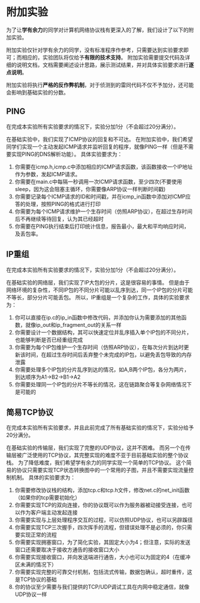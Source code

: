 # 附加实验

为了让**学有余力**的同学对计算机网络协议栈有更深入的了解，我们设计了以下的附加实验。

附加实验仅针对学有余力的同学，没有标准程序作参考，只需要达到实验要求即可；而相应的，实验团队将仅给予**有限的技术支持**。
附加实验需要提交代码及详细的说明文档，文档需要阐述设计思路，展示测试结果，并对具体实验要求进行**逐点说明**。

附加实验将执行**严格的反作弊机制**，对于侦测到的雷同代码不仅不予加分，还可能会影响到基础实验的分数。

## PING

在完成本实验所有实验要求的情况下，实验分加1分（不会超过20分满分）。

在基础实验中，我们实现了ICMP协议的回复和不可达。
在附加实验中，我们希望同学们实现一个主动发起ICMP请求并监听回复的程序，就像PING一样（但是不需要实现PING的DNS解析功能）。
具体实验要求为：

1. 你需要在icmp.h,icmp.c中添加相应的ICMP请求函数，该函数接收一个IP地址作为参数，发起ICMP请求。
2. 你需要在main.c中每隔一秒调用一次ICMP请求函数，至少四次(不要使用sleep，因为这会阻塞主循环，你需要像ARP协议一样判断时间戳)
3. 你需要记录每个ICMP请求的ID和时间戳，并在icmp_in函数中添加对ICMP应答的处理，按照PING的格式进行打印
4. 你需要为每个ICMP请求维护一个生存时间（仿照ARP协议），在超过生存时间后不再继续等待回复，认为其已经超时
5. 你需要在PING执行结束后打印统计信息，报告最小，最大和平均响应时间，及丢包率。

## IP重组

在完成本实验所有实验要求的情况下，实验分加1分（不会超过20分满分）。

在基础实验的网络层，我们实现了IP大包的分片，这是很容易的事情。
但是由于网络环境的复杂性，不同IP包的不同分片可能以乱序到达，同一个IP包的分片可能不等长，部分分片可能丢包。
所以，IP重组是一个复杂的工作，具体的实验要求为：

1. 你可以直接在ip.c的ip_in函数中修改代码，并添加你认为需要添加的其他函数，就像ip_out和ip_fragment_out的关系一样
2. 你需要设计一个数据结构，其可以快速定位并乱序插入单个IP包的不同分片，也能够判断是否已经重组完成
3. 你需要为每个IP包维护一个生存时间（仿照ARP协议），在每次分片到达时更新该时间，在超过生存时间后丢弃整个未完成的IP包，以避免丢包导致的内存泄露
4. 你需要处理多个IP包的分片乱序到达的情况，如A,B两个IP包，各分为两片，到达顺序为A1->B2->B1->A2
5. 你需要处理同一个IP包的分片不等长的情况，这在链路聚合等复杂网络情况下是可能的

## 简易TCP协议

在完成本实验所有实验要求，并且此前完成了所有基础实验的情况下，实验分给予20分满分。

在基础实验的传输层，我们实现了完整的UDP协议，这并不困难。
而另一个在传输层被广泛使用的TCP协议，其完整实现的难度不亚于目前基础实验的整个协议栈。
为了降低难度，我们希望学有余力的同学实现一个简单的TCP协议。
这个简易的协议只需要实现TCP状态转换图中的一个常用的子图，并且不需要实现流量控制机制。
具体的实验要求为：

1. 你需要修改协议栈的结构，添加tcp.c和tcp.h文件，修改net.c的net_init函数（如果你的tcp需要初始化）
2. 你需要实现TCP的双向连接，你的协议既可以作为服务器被动接受连接，也可以作为客户端主动发起连接
3. 你需要实现与上层处理程序交互的过程，可以仿照UDP协议，也可以另辟蹊径
4. 你需要实现TCP三次握手，四次挥手的流程，但错误处理不是必须的，你只需要实现正常的流程
5. 你需要实现拥塞窗口，为了简化实验，其固定大小为4；但注意，实际的发送窗口还需要取决于接收方通告的接收窗口大小
6. 你需要实现接收窗口，并向发送端进行通告，大小也可以为固定的4（在缓冲区未满的情况下）
7. 你需要实现完整的可靠交付机制，包括流式传输，数据包确认，超时重传，这是TCP协议的基础
8. 你的协议至少需要与我们提供的TCP/UDP调试工具在内网中稳定通信，就像UDP协议一样
